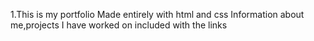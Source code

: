 1.This is my portfolio
Made entirely with html and css
Information about me,projects I have worked on included with the links
